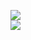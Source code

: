 [![](https://img.shields.io/badge/Made%20With-Github%20Spray-lightgrey.svg?style=for-the-badge&logo=github)](https://github.com/Annihil/github-spray#26350)  
[![](https://i.imgur.com/2DrTn0Z.gif)](https://github.com/Annihil/github-spray)